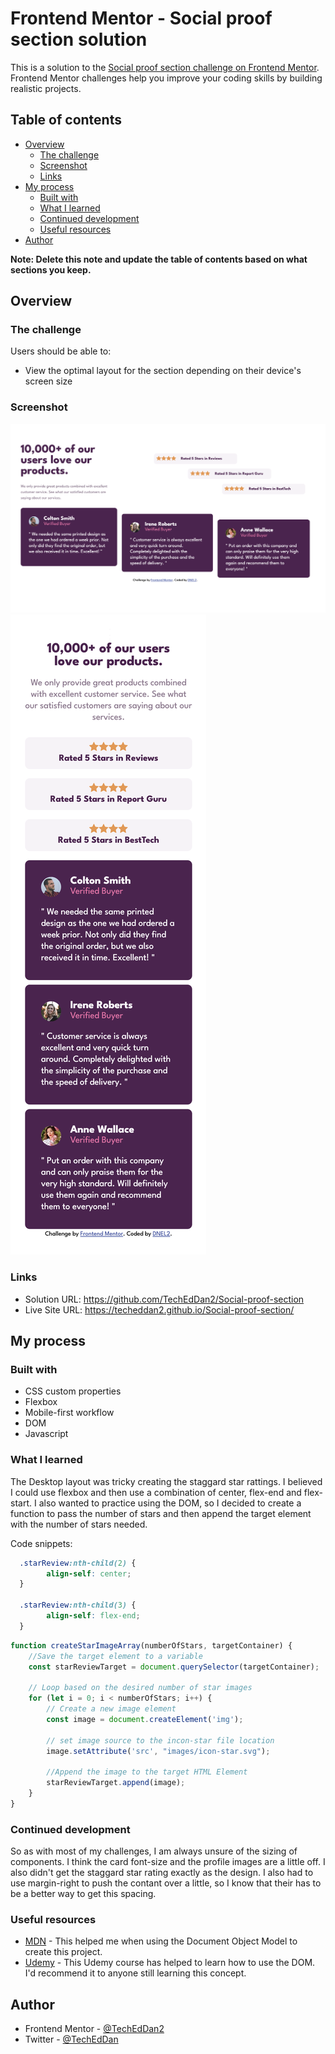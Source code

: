 # Frontend Mentor - Social proof section solution

This is a solution to the [Social proof section challenge on Frontend Mentor](https://www.frontendmentor.io/challenges/social-proof-section-6e0qTv_bA). Frontend Mentor challenges help you improve your coding skills by building realistic projects. 

## Table of contents

- [Overview](#overview)
  - [The challenge](#the-challenge)
  - [Screenshot](#screenshot)
  - [Links](#links)
- [My process](#my-process)
  - [Built with](#built-with)
  - [What I learned](#what-i-learned)
  - [Continued development](#continued-development)
  - [Useful resources](#useful-resources)
- [Author](#author)

**Note: Delete this note and update the table of contents based on what sections you keep.**

## Overview

### The challenge

Users should be able to:

- View the optimal layout for the section depending on their device's screen size

### Screenshot

![](./images/Screenshot%20Desktop.png)
![](./images/ScreenshotMobile.png)

### Links

- Solution URL: https://github.com/TechEdDan2/Social-proof-section
- Live Site URL: https://techeddan2.github.io/Social-proof-section/

## My process

### Built with

- CSS custom properties
- Flexbox
- Mobile-first workflow
- DOM 
- Javascript

### What I learned

The Desktop layout was tricky creating the staggard star rattings. I believed I could use flexbox and then use a combination of center, flex-end and flex-start. I also wanted to practice using the DOM, so I decided to create a function to pass the number of stars and then append the target element with the number of stars needed.  

Code snippets:

```css
  .starReview:nth-child(2) {
        align-self: center;
  }

  .starReview:nth-child(3) {
        align-self: flex-end;
  }
```
```js
function createStarImageArray(numberOfStars, targetContainer) {
    //Save the target element to a variable
    const starReviewTarget = document.querySelector(targetContainer);

    // Loop based on the desired number of star images
    for (let i = 0; i < numberOfStars; i++) {
        // Create a new image element
        const image = document.createElement('img');

        // set image source to the incon-star file location 
        image.setAttribute('src', "images/icon-star.svg");

        //Append the image to the target HTML Element
        starReviewTarget.append(image);
    }
}
```

### Continued development

So as with most of my challenges, I am always unsure of the sizing of components. I think the card font-size and the profile images are a little off. I also didn't get the staggard star rating exactly as the design. I also had to use margin-right to push the contant over a little, so I know that their has to be a better way to get this spacing. 

### Useful resources

- [MDN](https://developer.mozilla.org/en-US/docs/Web/API/Document_Object_Model) - This helped me when using the Document Object Model to create this project. 
- [Udemy](https://www.udemy.com/course/the-web-developer-bootcamp) - This Udemy course has helped to learn how to use the DOM. I'd recommend it to anyone still learning this concept.

## Author

- Frontend Mentor - [@TechEdDan2](https://www.frontendmentor.io/profile/TechEdDan2)
- Twitter - [@TechEdDan](https://twitter.com/TechEdDan)

